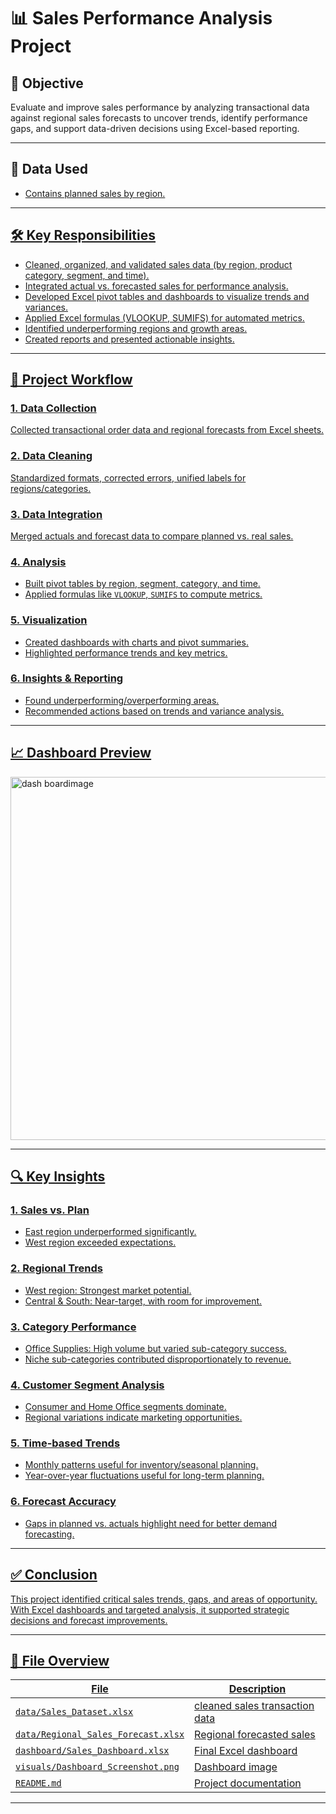 
# 📊 Sales Performance Analysis Project

## 🎯 Objective
Evaluate and improve sales performance by analyzing transactional data against regional sales forecasts to uncover trends, identify performance gaps, and support data-driven decisions using Excel-based reporting.

---

## 📁 Data Used
- <a href="https://github.com/chandruseenivasan/Sales_Performance_Analysis-Project/blob/main/Sales%20Performance.xlsx">Contains planned sales by region.

---

## 🛠️ Key Responsibilities
- Cleaned, organized, and validated sales data (by region, product category, segment, and time).
- Integrated actual vs. forecasted sales for performance analysis.
- Developed Excel pivot tables and dashboards to visualize trends and variances.
- Applied Excel formulas (VLOOKUP, SUMIFS) for automated metrics.
- Identified underperforming regions and growth areas.
- Created reports and presented actionable insights.

---

## 🔄 Project Workflow

### 1. Data Collection
Collected transactional order data and regional forecasts from Excel sheets.

### 2. Data Cleaning
Standardized formats, corrected errors, unified labels for regions/categories.

### 3. Data Integration
Merged actuals and forecast data to compare planned vs. real sales.

### 4. Analysis
- Built pivot tables by region, segment, category, and time.
- Applied formulas like `VLOOKUP`, `SUMIFS` to compute metrics.

### 5. Visualization
- Created dashboards with charts and pivot summaries.
- Highlighted performance trends and key metrics.

### 6. Insights & Reporting
- Found underperforming/overperforming areas.
- Recommended actions based on trends and variance analysis.

---

## 📈 Dashboard Preview

<img width="1165" height="581" alt="dash boardimage" src="https://github.com/user-attachments/assets/26b313ec-2cd3-443b-9506-3d881e3ba9d2" />


---

## 🔍 Key Insights

### 1. Sales vs. Plan
- East region underperformed significantly.
- West region exceeded expectations.

### 2. Regional Trends
- West region: Strongest market potential.
- Central & South: Near-target, with room for improvement.

### 3. Category Performance
- Office Supplies: High volume but varied sub-category success.
- Niche sub-categories contributed disproportionately to revenue.

### 4. Customer Segment Analysis
- Consumer and Home Office segments dominate.
- Regional variations indicate marketing opportunities.

### 5. Time-based Trends
- Monthly patterns useful for inventory/seasonal planning.
- Year-over-year fluctuations useful for long-term planning.

### 6. Forecast Accuracy
- Gaps in planned vs. actuals highlight need for better demand forecasting.

---

## ✅ Conclusion

This project identified critical sales trends, gaps, and areas of opportunity. With Excel dashboards and targeted analysis, it supported strategic decisions and forecast improvements.

---

## 📂 File Overview

| File | Description |
|------|-------------|
| `data/Sales_Dataset.xlsx` |  cleaned sales transaction data |
| `data/Regional_Sales_Forecast.xlsx` | Regional forecasted sales |
| `dashboard/Sales_Dashboard.xlsx` | Final Excel dashboard |
| `visuals/Dashboard_Screenshot.png` | Dashboard image |
| `README.md` | Project documentation |

---


